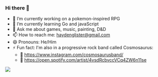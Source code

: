 ### Hi there 👋

- 🔭 I’m currently working on a pokemon-inspired RPG
- 🌱 I’m currently learning Go and javaScript
- 💬 Ask me about games, music, painting, D&D
- 📫 How to reach me: haydenglister@gmail.com
- 😄 Pronouns: He/Him
- ⚡ Fun fact: I'm also in a progressive rock band called Cosmosaurus: 
  - 🤘  https://www.instagram.com/cosmosaurusband/
  - 🎸 https://open.spotify.com/artist/4vsdRcbvccVCq4ZW6n11se
<img src="https://github-readme-stats.vercel.app/api/top-langs/?username=misterlister"/>
